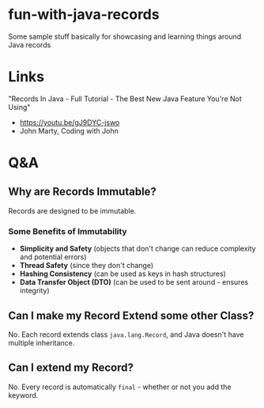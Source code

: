 # fun-with-java-records
Some sample stuff basically for showcasing and learning things around Java records

# Links
"Records In Java - Full Tutorial - The Best New Java Feature You're Not Using"
* https://youtu.be/gJ9DYC-jswo
* John Marty, Coding with John

# Q&A
## Why are Records Immutable?
Records are designed to be immutable.

### Some Benefits of Immutability
- **Simplicity and Safety** (objects that don't change can reduce complexity and potential errors)
- **Thread Safety** (since they don't change)
- **Hashing Consistency** (can be used as keys in hash structures)
- **Data Transfer Object (DTO)** (can be used to be sent around - ensures integrity)

## Can I make my Record Extend some other Class?
No. Each record extends class `java.lang.Record`, and Java doesn't have multiple inheritance.

## Can I extend my Record?
No. Every record is automatically `final` - whether or not you add the keyword.







